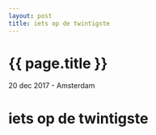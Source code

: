 ```yaml
---
layout: post
title: iets op de twintigste
---
```


{{ page.title }}
================

<p class="meta">20 dec 2017 - Amsterdam</p>


# iets op de twintigste
